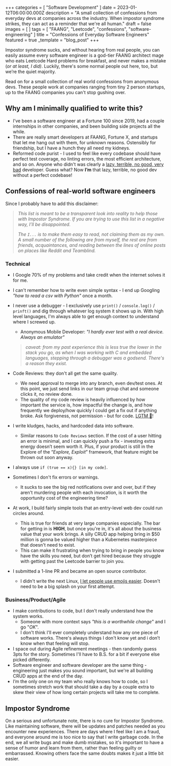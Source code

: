 +++
categories = [ "Software Development" ]
date = 2023-01-12T06:00:00.000Z
description = "A small collection of confessions from everyday devs at companies across the industry. When impostor syndrome strikes, they can act as a reminder that we're all human."
draft = false
images = [ ]
tags = [ "FAANG", "Leetcode", "confessions", "software-engineering" ]
title = "Confessions of Everyday Software Engineers"
featured = true
_template = "blog_post"
+++

Impostor syndrome sucks, and without hearing from real people, you can easily assume every software engineer is a god-tier FAANG architect mage who eats Leetcode Hard problems for breakfast, and never makes a mistake (_or at least, I did)_. Luckily, there's some normal people out here, too, but we’re the quiet majority.

Read on for a small collection of real world confessions from anonymous devs. These people work at companies ranging from tiny 2 person startups, up to the FAANG companies you can't stop gushing over.

## Why am I minimally qualified to write this?

* I’ve been a software engineer at a Fortune 100 since 2019, had a couple internships in other companies, and been building side projects all the while.
* There are really smart developers at FAANG, Fortune X, and startups that let me hang out with them, for unknown reasons. Ostensibly for friendship, but I have a hunch they all need my kidneys.
* Reformed code purist - I used to feel like every codebase should have perfect test coverage, no linting errors, the most efficient architecture, and so on. Anyone who didn't was clearly a [lazy, terrible, no good, very bad](https://en.wikipedia.org/wiki/Alexander_and_the_Terrible,_Horrible,_No_Good,_Very_Bad_Day) developer. Guess what? Now **I’m** that lazy, terrible, no good dev without a perfect codebase!

## Confessions of real-world software engineers

Since I probably have to add this disclaimer:

> _This list is meant to be a transparent look into reality to help those with Impostor Syndrome. If you are trying to use this list in a negative way, I’ll be disappointed._
>
> _The `I...` is to make them easy to read, not claiming them as my own. A small number of the following are from myself, the rest are from friends, acquaintances, and reading between the lines of online posts on places like Reddit and Teamblind._

### Technical

* I Google 70% of my problems and take credit when the internet solves it for me.
* I can't remember how to write even simple syntax - I end up Googling _"how to read a csv with Python"_ once a month.
* I never use a debugger - I exclusively use `print()` / `console.log()` / `prinft()` and dig through whatever log system it shows up in. With high level languages, I'm always able to get enough context to understand where I screwed up.
  * Anonymous Mobile Developer: _"I hardly ever test with a real device. Always an emulator"_

  > _caveat: from my past experience this is less true the lower in the stack you go, as when I was working with C and embedded languages, stepping through a debugger was a godsend. There's a reason they exist._
* Code Reviews: they don't all get the same quality.
  * We need approval to merge into any branch, even dev/test ones. At this point, we just send links in our team group chat and someone clicks it, no review done.
  * The quality of my code review is heavily influenced by how important the service is, how impactful the change is, and how frequently we deploy/how quickly I could get a fix out if anything broke. Ask forgiveness, not permission - but for code. [LGTM 🙈](https://justtechdebt.com/articles/dev-already-abandoned-new-years-resolution-to-actually-read-prs/)!
* I write kludges, hacks, and hardcoded data into software.
  * Similar reasons to `Code Reviews` section. If the cost of a user hitting an error is minimal, and I can quickly push a fix - investing extra energy doesn’t seem worth it. Plus, if your product is still in the Explore of the “_Explore, Exploit_” framework, that feature might be thrown out soon anyway.
* I always use `if (true == x){} [in my code]`.
* Sometimes I don't fix errors or warnings.
  * It sucks to see the big red notifications over and over, but if they aren't murdering people with each invocation, is it worth the opportunity cost of the engineering time?
* At work, I build fairly simple tools that an entry-level web dev could run circles around.
  * This is true for friends at very large companies especially. The bar for getting in is **HIGH**, but once you're in, it's all about the business value that your work brings. A silly CRUD app helping bring in $50 million is gonna be valued higher than a Kubernetes masterpiece that doesn't need to exist.
  * This can make it frustrating when trying to bring in people you know have the skills you need, but don’t get hired because they struggle with getting past the Leetcode barrier to join you.
* I submitted a 1-line PR and became an open source contributor.
  * I didn't write the next Linux, [I let people use emojis easier](https://github.com/phibr0/obsidian-emoji-shortcodes/pull/24). Doesn't need to be a big splash on your first attempt.

### Business/Product/Agile

* I make contributions to code, but I don't really understand how the system works.
  * Someone with more context says _"this is a worthwhile change_" and I go "_OK_".
  * I don't think I'll ever completely understand how any one piece of software works. There's always things I don't know yet and i don’t know when that feeling will stop.
* I space out during Agile refinement meetings - then randomly guess 3pts for the story. Sometimes I'll have to B.S. for a bit if everyone else picked differently.
* Software engineer and software developer are the same thing - engineering just makes you sound important, but we're all building CRUD apps at the end of the day.
* I’m the only one on my team who really knows how to code, so I sometimes stretch work that should take a day by a couple extra to skew their view of how long certain projects will take me to complete.

## Impostor Syndrome

On a serious and unfortunate note, there is no cure for Impostor Syndrome. Like maintaining software, there will be updates and patches needed as you encounter new experiences. There are days where I feel like I am a fraud, and everyone around me is too nice to say that I write garbage code. In the end, we all write bugs and make dumb mistakes, so it's important to have a sense of humor and learn from them, rather than feeling guilty or embarrassed. Knowing others face the same doubts makes it just a little bit easier.
